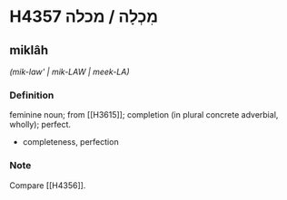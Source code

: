 # H4357 מִכְלָה / מכלה

## miklâh

_(mik-law' | mik-LAW | meek-LA)_

### Definition

feminine noun; from [[H3615]]; completion (in plural concrete adverbial, wholly); perfect.

- completeness, perfection


### Note

Compare [[H4356]].

